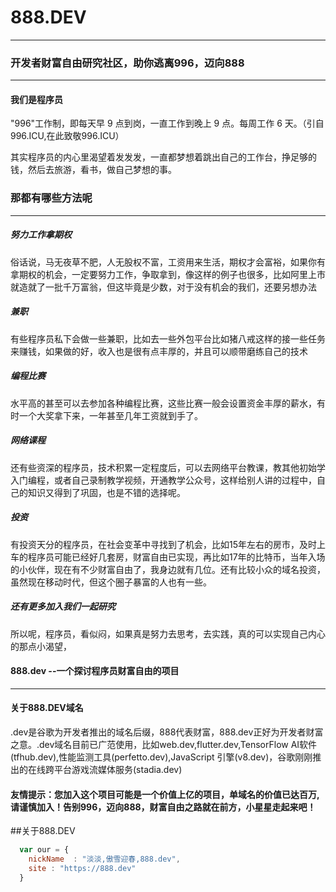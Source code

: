 # 888.DEV
----
### 开发者财富自由研究社区，助你逃离996，迈向888
----
#### 我们是程序员
"996"工作制，即每天早 9 点到岗，一直工作到晚上 9 点。每周工作 6 天。（引自996.ICU,在此致敬996.ICU） 
 
其实程序员的内心里渴望着发发发，一直都梦想着跳出自己的工作台，挣足够的钱，然后去旅游，看书，做自己梦想的事。

### 那都有哪些方法呢
----
##### 努力工作拿期权
俗话说，马无夜草不肥，人无股权不富，工资用来生活，期权才会富裕，如果你有拿期权的机会，一定要努力工作，争取拿到，像这样的例子也很多，比如阿里上市就造就了一批千万富翁，但这毕竟是少数，对于没有机会的我们，还要另想办法
##### 兼职
有些程序员私下会做一些兼职，比如去一些外包平台比如猪八戒这样的接一些任务来赚钱，如果做的好，收入也是很有点丰厚的，并且可以顺带磨练自己的技术
##### 编程比赛
水平高的甚至可以去参加各种编程比赛，这些比赛一般会设置资金丰厚的薪水，有时一个大奖拿下来，一年甚至几年工资就到手了。
##### 网络课程
还有些资深的程序员，技术积累一定程度后，可以去网络平台教课，教其他初始学入门编程，或者自己录制教学视频，开通教学公众号，这样给别人讲的过程中，自己的知识又得到了巩固，也是不错的选择呢。
##### 投资
有投资天分的程序员，在社会变革中寻找到了机会，比如15年左右的房市，及时上车的程序员可能已经好几套房，财富自由已实现，再比如17年的比特币，当年入场的小伙伴，现在有不少财富自由了，我身边就有几位。还有比较小众的域名投资，虽然现在移动时代，但这个圈子暴富的人也有一些。

##### 还有更多加入我们一起研究
所以呢，程序员，看似闷，如果真是努力去思考，去实践，真的可以实现自己内心的那点小渴望，
#### 888.dev --一个探讨程序员财富自由的项目
----
#### 关于888.DEV域名
.dev是谷歌为开发者推出的域名后缀，888代表财富，888.dev正好为开发者财富之意。.dev域名目前已广范使用，比如web.dev,flutter.dev,TensorFlow AI软件(tfhub.dev),性能监测工具(perfetto.dev),JavaScript 引擎(v8.dev)，谷歌刚刚推出的在线跨平台游戏流媒体服务(stadia.dev)
#### 友情提示：您加入这个项目可能是一个价值上亿的项目，单域名的价值已达百万,请谨慎加入！告别996，迈向888，财富自由之路就在前方，小星星走起来吧！
##关于888.DEV

```javascript
  var our = {
    nickName  : "淡淡,傲雪迎春,888.dev",
    site : "https://888.dev"
  }
```
